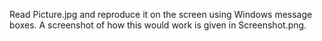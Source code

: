 Read Picture.jpg and reproduce it on the screen using Windows message boxes. A screenshot of how this would work is given in Screenshot.png.
